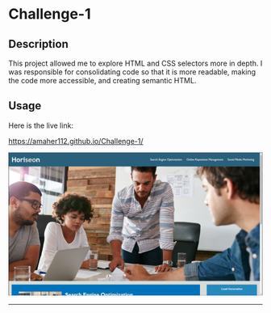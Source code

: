 # Challenge-1

## Description

This project allowed me to explore HTML and CSS selectors more in depth. I was responsible for consolidating code so that it is more readable, making the code more accessible, and creating semantic HTML. 




## Usage

Here is the live link:

https://amaher112.github.io/Challenge-1/
   
   ![URL screenshot](assets/images/Screenshot-1.png)
  



---


